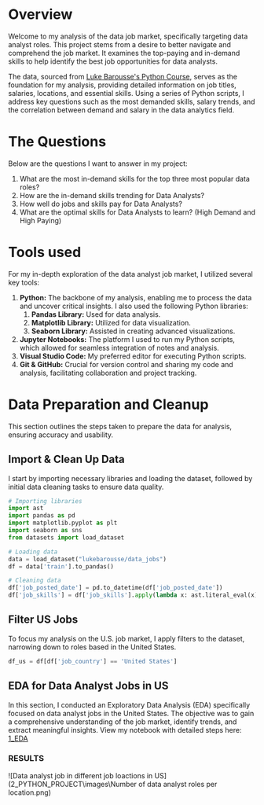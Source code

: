 # Overview

Welcome to my analysis of the data job market, specifically targeting data analyst roles. This project stems from a desire to better navigate and comprehend the job market. It examines the top-paying and in-demand skills to help identify the best job opportunities for data analysts.

The data, sourced from [Luke Barousse's Python Course](https://lukebarousse.com/python), serves as the foundation for my analysis, providing detailed information on job titles, salaries, locations, and essential skills. Using a series of Python scripts, I address key questions such as the most demanded skills, salary trends, and the correlation between demand and salary in the data analytics field.

# The Questions

Below are the questions I want to answer in my project:

1. What are the most in-demand skills for the top three most popular data roles?
2. How are the in-demand skills trending for Data Analysts?
3. How well do jobs and skills pay for Data Analysts?
4. What are the optimal skills for Data Analysts to learn? (High Demand and High Paying)

# Tools used

For my in-depth exploration of the data analyst job market, I utilized several key tools:

1.  **Python:** The backbone of my analysis, enabling me to process the data and uncover critical insights. I also used the following Python libraries:
     1. **Pandas Library:** Used for data analysis.
     2. **Matplotlib Library:** Utilized for data visualization.
     3. **Seaborn Library:** Assisted in creating advanced visualizations.
2. **Jupyter Notebooks:** The platform I used to run my Python scripts, which allowed for seamless integration of notes and analysis.
3. **Visual Studio Code:** My preferred editor for executing Python scripts.
4. **Git & GitHub:** Crucial for version control and sharing my code and analysis, facilitating collaboration and project tracking.

# Data Preparation and Cleanup

This section outlines the steps taken to prepare the data for analysis, ensuring accuracy and usability.

## Import & Clean Up Data

I start by importing necessary libraries and loading the dataset, followed by initial data cleaning tasks to ensure data quality.

```python
# Importing libraries
import ast
import pandas as pd
import matplotlib.pyplot as plt
import seaborn as sns
from datasets import load_dataset

# Loading data
data = load_dataset("lukebarousse/data_jobs")
df = data['train'].to_pandas()

# Cleaning data
df['job_posted_date'] = pd.to_datetime(df['job_posted_date'])
df['job_skills'] = df['job_skills'].apply(lambda x: ast.literal_eval(x)if pd.notna(x) else x)
```

## Filter US Jobs

To focus my analysis on the U.S. job market, I apply filters to the dataset, narrowing down to roles based in the United States.

```python
df_us = df[df['job_country'] == 'United States']
```
 
 ## EDA for Data Analyst Jobs in US
In this section, I conducted an Exploratory Data Analysis (EDA) specifically focused on data analyst jobs in the United States. The objective was to gain a comprehensive understanding of the job market, identify trends, and extract meaningful insights.
View my notebook with detailed steps here: [1_EDA](1_EDA.IPYNB)

### RESULTS
 ![Data analyst job in different job loactions in US]  (2_PYTHON_PROJECT\images\Number of data analyst roles per location.png)
 


